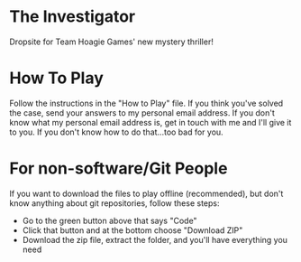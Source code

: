 # The Investigator

Dropsite for Team Hoagie Games' new mystery thriller!

# How To Play

Follow the instructions in the "How to Play" file.
If you think you've solved the case, send your answers to my personal email address.
If you don't know what my personal email address is, get in touch with me and I'll give it to you.
If you don't know how to do that...too bad for you.

# For non-software/Git People

If you want to download the files to play offline (recommended), but don't know anything about git repositories, follow these steps:
* Go to the green button above that says "Code"
* Click that button and at the bottom choose "Download ZIP"
* Download the zip file, extract the folder, and you'll have everything you need
